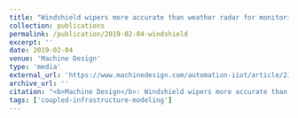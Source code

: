 ```yaml
---
title: "Windshield wipers more accurate than weather radar for monitoring rainfall"
collection: publications
permalink: /publication/2019-02-04-windshield
excerpt: ''
date: 2019-02-04
venue: 'Machine Design'
type: 'media'
external_url: 'https://www.machinedesign.com/automation-iiot/article/21837491/windshield-wipers-more-accurate-than-weather-radar-for-monitoring-rainfall'
archive_url: ''
citation: "<b>Machine Design</b>: Windshield wipers more accurate than weather radar for monitoring rainfall. (2019). [News Article]"
tags: ['coupled-infrastructure-modeling']
---
```

